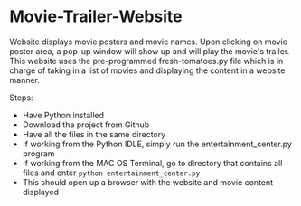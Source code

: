 # Movie-Trailer-Website

Website displays movie posters and movie names. Upon clicking on movie poster area, a pop-up window will show up and will play the movie's trailer. This website uses the pre-programmed fresh-tomatoes.py file which is in charge of taking in a list of movies and displaying the content in a website manner. 

Steps: 
- Have Python installed
- Download the project from Github
- Have all the files in the same directory
- If working from the Python IDLE, simply run the entertainment_center.py program
- If working from the MAC OS Terminal, go to directory that contains all files and enter ``python entertainment_center.py`` 
- This should open up a browser with the website and movie content displayed 
